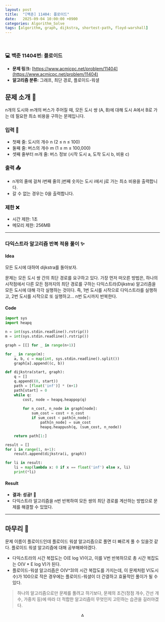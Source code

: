 ```yaml
---
layout: post
title:  "[백준] 11404: 플로이드"
date:   2025-09-04 10:00:00 +0900
categories: Algorithm_Solve
tags: [algorithm, graph, dijkstra, shortest-path, floyd-warshall]
---
```


<br>

### 💻 백준 11404번: 플로이드

- **문제 링크:** [https://www.acmicpc.net/problem/11404](https://www.acmicpc.net/problem/11404)
- **알고리즘 분류:** 그래프, 최단 경로, 플로이드-워셜

## 문제 소개 🧐

n개의 도시와 m개의 버스가 주어질 때, 모든 도시 쌍 (A, B)에 대해 도시 A에서 B로 가는 데 필요한 최소 비용을 구하는 문제입니다.

### 입력 📝

- 첫째 줄: 도시의 개수 n (2 ≤ n ≤ 100)
- 둘째 줄: 버스의 개수 m (1 ≤ m ≤ 100,000)
- 셋째 줄부터 m개 줄: 버스 정보 (시작 도시 a, 도착 도시 b, 비용 c)

### 출력 📤

- n개의 줄에 걸쳐 i번째 줄의 j번째 숫자는 도시 i에서 j로 가는 최소 비용을 출력합니다.
- 갈 수 없는 경우는 0을 출력합니다.

### 제한 ❌

- 시간 제한: 1초
- 메모리 제한: 256MB

---

### 다익스트라 알고리즘 반복 적용 풀이 ✨

#### Idea

모든 도시에 대하여 dijkstra를 돌아보자.

문제는 모든 도시 쌍 간의 최단 경로를 요구하고 있다. 가장 먼저 떠오른 방법은, 하나의 시작점에서 다른 모든 점까지의 최단 경로를 구하는 다익스트라(Dijkstra) 알고리즘을 모든 도시에 대해 각각 실행하는 것이다. 즉, 1번 도시를 시작으로 다익스트라를 실행하고, 2번 도시를 시작으로 또 실행하고... n번 도시까지 반복한다.

#### Code

```python
import sys
import heapq

n = int(sys.stdin.readline().rstrip())
m = int(sys.stdin.readline().rstrip())

graph = [[] for _ in range(n+1)]

for _ in range(m):
    a, b, c = map(int, sys.stdin.readline().split())
    graph[a].append((c, b))

def dijkstra(start, graph):
    q = []
    q.append((0, start))
    path = [float('inf')] * (n+1)
    path[start] = 0
    while q:
        cost, node = heapq.heappop(q)
    
        for n_cost, n_node in graph[node]:
            sum_cost = cost + n_cost
            if sum_cost < path[n_node]:
                path[n_node] = sum_cost
                heapq.heappush(q, (sum_cost, n_node))

    return path[1:]

result = []
for i in range(1, n+1):
    result.append(dijkstra(i, graph))

for li in result:
    li = map(lambda x: 0 if x == float('inf') else x, li)
    print(*li)
```

#### Result

- **결과: 성공!** 🎉
- 다익스트라 알고리즘을 n번 반복하여 모든 쌍의 최단 경로를 계산하는 방법으로 문제를 해결할 수 있었다.

---

## 마무리 🤔

문제 이름이 플로이드인데 플로이드 워셜 알고리즘으로 풀면 더 빠르게 풀 수 있을것 같다. 플로이드 워셜 알고리즘에 대해 공부해봐야겠다.

- 다익스트라의 시간 복잡도는 O(E log V)이고, 이를 V번 반복하므로 총 시간 복잡도는 O(V * E log V)가 된다.
- 플로이드-워셜 알고리즘은 O(V^3)의 시간 복잡도를 가지는데, 이 문제처럼 V(도시 수)가 100으로 작은 경우에는 플로이드-워셜이 더 간결하고 효율적인 풀이가 될 수 있다.

> 하나의 알고리즘으로만 문제를 풀려고 하기보다, 문제의 조건(정점 개수, 간선 개수, 가중치 등)에 따라 더 적합한 알고리즘이 무엇인지 고민하는 습관을 길러야겠다.

<div style="text-align: center">⁂</div>

